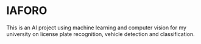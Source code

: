 # IAFORO
This is an AI project using machine learning and computer vision for my university on license plate recognition, vehicle detection and classification.
